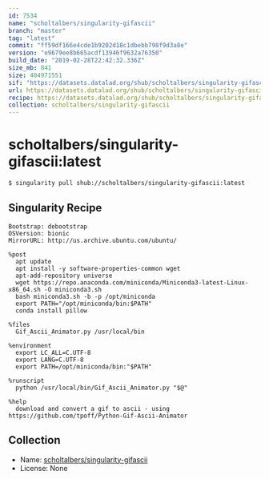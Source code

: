 ```yaml
---
id: 7534
name: "scholtalbers/singularity-gifascii"
branch: "master"
tag: "latest"
commit: "ff59df166e4cde1b9202d18c1dbebb798f9d3a8e"
version: "e9679ee8b665acdf13946f9632a76350"
build_date: "2019-02-28T22:42:32.336Z"
size_mb: 841
size: 404971551
sif: "https://datasets.datalad.org/shub/scholtalbers/singularity-gifascii/latest/2019-02-28-ff59df16-e9679ee8/e9679ee8b665acdf13946f9632a76350.simg"
url: https://datasets.datalad.org/shub/scholtalbers/singularity-gifascii/latest/2019-02-28-ff59df16-e9679ee8/
recipe: https://datasets.datalad.org/shub/scholtalbers/singularity-gifascii/latest/2019-02-28-ff59df16-e9679ee8/Singularity
collection: scholtalbers/singularity-gifascii
---
```


# scholtalbers/singularity-gifascii:latest

```bash
$ singularity pull shub://scholtalbers/singularity-gifascii:latest
```

## Singularity Recipe

```singularity
Bootstrap: debootstrap
OSVersion: bionic
MirrorURL: http://us.archive.ubuntu.com/ubuntu/

%post
  apt update
  apt install -y software-properties-common wget
  apt-add-repository universe
  wget https://repo.anaconda.com/miniconda/Miniconda3-latest-Linux-x86_64.sh -O miniconda3.sh
  bash miniconda3.sh -b -p /opt/miniconda
  export PATH="/opt/miniconda/bin:$PATH"
  conda install pillow

%files
  Gif_Ascii_Animator.py /usr/local/bin

%environment
  export LC_ALL=C.UTF-8
  export LANG=C.UTF-8
  export PATH=/opt/miniconda/bin:"$PATH"

%runscript
  python /usr/local/bin/Gif_Ascii_Animator.py "$@"

%help
  download and convert a gif to ascii - using https://github.com/tpoff/Python-Gif-Ascii-Animator
```

## Collection

 - Name: [scholtalbers/singularity-gifascii](https://github.com/scholtalbers/singularity-gifascii)
 - License: None


